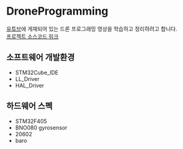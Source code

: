 # DroneProgramming
[유튜브](https://www.youtube.com/@ChrisWonyeobPark)에 게재되어 있는 드론 프로그래밍 영상을 학습하고 정리하려고 합니다.  
[프로젝트 소스코드 링크](https://github.com/ChrisWonyeobPark/M-HIVE-STM32_drone_programming_course-MH-FC-FW1.0)

## 소프트웨어 개발환경
- STM32Cube_IDE
- LL_Driver
- HAL_Driver

## 하드웨어 스펙
- STM32F405
- BNO080 gyrosensor
- 20602
- baro